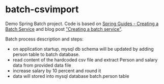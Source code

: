 # batch-csvimport

Demo Spring Batch project. Code is based on [Spring Guides - Creating a Batch Service](https://spring.io/guides/gs/batch-processing/) and blog post ["Creating a batch service"](https://blog.marcosbarbero.com/creating-a-batch-service/).

Batch process description and steps:

- on application startup, mysql db schema will be updated by adding person table to batch database.
- read content of the hardcoded csv file and extract Person and salary data from provided data file
- increase salary by 10 percent and round it
- data will stored into mysql database batch.person table